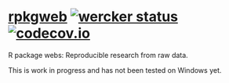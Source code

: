# [rpkgweb](http://krlmlr.github.io/rpkgweb) [![wercker status](https://app.wercker.com/status/096febca96eb806d6fd0f0ac91cbb05b/s/master "wercker status")](https://app.wercker.com/project/bykey/096febca96eb806d6fd0f0ac91cbb05b) [![codecov.io](https://codecov.io/github/krlmlr/rpkgweb/coverage.svg?branch=master)](https://codecov.io/github/krlmlr/rpkgweb?branch=master)

R package webs: Reproducible research from raw data.

This is work in progress and has not been tested on Windows yet.
